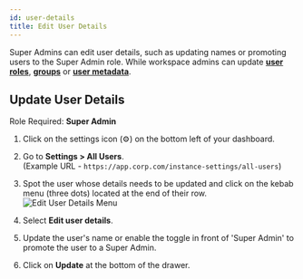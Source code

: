 ```yaml
---
id: user-details
title: Edit User Details
---
```


Super Admins can edit user details, such as updating names or promoting users to the Super Admin role. While workspace admins can update **[user roles](#)**, **[groups](#)** or **[user metadata](#)**.

## Update User Details

Role Required: **Super Admin** <br/>

1. Click on the settings icon (⚙️) on the bottom left of your dashboard.

2. Go to **Settings > All Users**. <br/> 
    (Example URL - `https://app.corp.com/instance-settings/all-users`)

3. Spot the user whose details needs to be updated and click on the kebab menu (three dots) located at the end of their row. 
    <img className="screenshot-full" src="/img/user-management/profile-management/user-details/edit-menu.png" alt="Edit User Details Menu" />

4. Select **Edit user details**.

5. Update the user's name or enable the toggle in front of 'Super Admin' to promote the user to a Super Admin.

6. Click on **Update** at the bottom of the drawer.